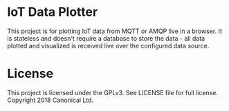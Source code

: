 # IoT Data Plotter

This project is for plotting IoT data from MQTT or AMQP live in a browser. It is stateless and doesn't require a database to store the data - all data plotted and visualized is received live over the configured data source.

# License
This project is licensed under the GPLv3. See LICENSE file for full license. Copyright 2018 Canonical Ltd.

